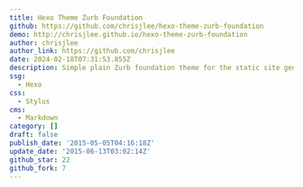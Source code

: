 ```yaml
---
title: Hexo Theme Zurb Foundation
github: https://github.com/chrisjlee/hexo-theme-zurb-foundation
demo: http://chrisjlee.github.io/hexo-theme-zurb-foundation
author: chrisjlee
author_link: https://github.com/chrisjlee
date: 2024-02-18T07:31:53.855Z
description: Simple plain Zurb foundation theme for the static site generator hexo.js
ssg:
  - Hexo
css:
  - Stylus
cms:
  - Markdown
category: []
draft: false
publish_date: '2015-05-05T04:16:18Z'
update_date: '2015-06-13T03:02:14Z'
github_star: 22
github_fork: 7
---
```


